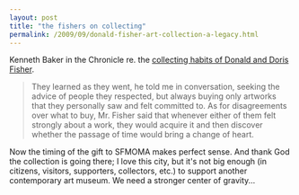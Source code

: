```yaml
---
layout: post
title: "the fishers on collecting"
permalink: /2009/09/donald-fisher-art-collection-a-legacy.html
---
```


Kenneth Baker in the Chronicle re. the [collecting habits of Donald and Doris Fisher](http://www.sfgate.com/cgi-bin/article.cgi?f=/c/a/2009/09/28/MN6E19TL93.DTL).

> They learned as they went, he told me in conversation, seeking the advice of people they respected, but always buying only artworks that they personally saw and felt committed to. As for disagreements over what to buy, Mr. Fisher said that whenever either of them felt strongly about a work, they would acquire it and then discover whether the passage of time would bring a change of heart.

Now the timing of the gift to SFMOMA makes perfect sense. And thank God the collection is going there; I love this city, but it's not big enough (in citizens, visitors, supporters, collectors, etc.) to support another contemporary art museum. We need a stronger center of gravity...